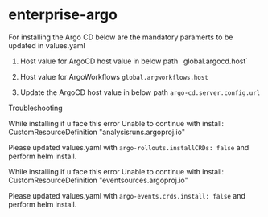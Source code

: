 # enterprise-argo


For installing the Argo CD below are the mandatory paramerts to be updated in values.yaml

1. Host value for ArgoCD host value in below path ` `global.argocd.host`

2. Host value for ArgoWorkflows `global.argworkflows.host`

3. Update the ArgoCD host value in below path `argo-cd.server.config.url`




Troubleshooting

While installing if u face this error Unable to continue with install: CustomResourceDefinition "analysisruns.argoproj.io"

Please updated values.yaml with `argo-rollouts.installCRDs: false` and perform helm install.

While installing if u face this error Unable to continue with install: CustomResourceDefinition  "eventsources.argoproj.io"

Please updated values.yaml with `argo-events.crds.install: false` and perform helm install.
